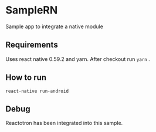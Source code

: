 # SampleRN

Sample app to integrate a native module

## Requirements
Uses react native 0.59.2 and yarn. After checkout run `yarn` .

## How to run

`react-native run-android`

## Debug
Reactotron has been integrated into this sample.
